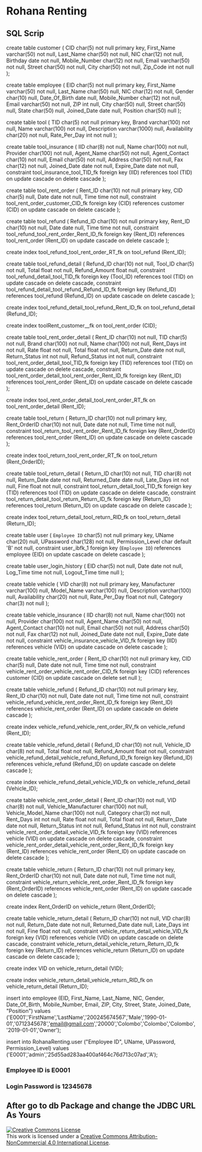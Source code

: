 # Rohana Renting
## SQL Scrip
   
 create table customer
(
CID           char(5)     not null
primary key,
First_Name    varchar(50) not null,
Last_Name     char(50)    not null,
NIC           char(12)    not null,
Birthday      date        not null,
Mobile_Number char(12)    not null,
Email         varchar(50) not null,
Street        char(50)    not null,
City          char(50)    not null,
Zip_Code      int         not null
);

create table employee
(
EID           char(5)     not null
primary key,
First_Name    varchar(50) not null,
Last_Name     char(50)    null,
NIC           char(12)    not null,
Gender        char(10)    null,
Date_Of_Birth date        null,
Mobile_Number char(12)    not null,
Email         varchar(50) not null,
ZIP           int         null,
City          char(50)    null,
Street        char(50)    null,
State         char(50)    null,
Joined_Date   date        null,
Position      char(50)    null
);

create table tool
(
TID          char(5)       not null
primary key,
Brand        varchar(100)  not null,
Name         varchar(100)  not null,
Description  varchar(1000) null,
Availability char(20)      not null,
Rate_Per_Day int           not null
);

create table tool_insurance
(
IID           char(8)   not null,
Name          char(100) not null,
Provider      char(100) not null,
Agent_Name    char(50)  not null,
Agent_Contact char(10)  not null,
Email         char(50)  not null,
Address       char(50)  not null,
Fax           char(12)  not null,
Joined_Date   date      not null,
Expire_Date   date      not null,
constraint tool_insurance_tool_TID_fk
foreign key (IID) references tool (TID)
on update cascade on delete cascade
);

create table tool_rent_order
(
Rent_ID char(10) not null
primary key,
CID     char(5)  null,
Date    date     not null,
Time    time     not null,
constraint tool_rent_order_customer_CID_fk
foreign key (CID) references customer (CID)
on update cascade on delete cascade
);

create table tool_refund
(
Refund_ID char(10) not null
primary key,
Rent_ID   char(10) not null,
Date      date     null,
Time      time     not null,
constraint tool_refund_tool_rent_order_Rent_ID_fk
foreign key (Rent_ID) references tool_rent_order (Rent_ID)
on update cascade on delete cascade
);

create index tool_refund_tool_rent_order_RT_fk
on tool_refund (Rent_ID);

create table tool_refund_detail
(
Refund_ID     char(10) not null,
Tool_ID       char(5)  not null,
Total         float    not null,
Refund_Amount float    null,
constraint tool_refund_detail_tool_TID_fk
foreign key (Tool_ID) references tool (TID)
on update cascade on delete cascade,
constraint tool_refund_detail_tool_refund_Refund_ID_fk
foreign key (Refund_ID) references tool_refund (Refund_ID)
on update cascade on delete cascade
);

create index tool_refund_detail_tool_refund_Rent_ID_fk
on tool_refund_detail (Refund_ID);

create index toolRent_customer__fk
on tool_rent_order (CID);

create table tool_rent_order_detail
(
Rent_ID       char(10)  not null,
TID           char(5)   not null,
Brand         char(100) not null,
Name          char(100) not null,
Rent_Days     int       not null,
Rate          float     not null,
Total         float     not null,
Return_Date   date      not null,
Return_Status int       not null,
Refund_Status int       not null,
constraint tool_rent_order_detail_tool_TID_fk
foreign key (TID) references tool (TID)
on update cascade on delete cascade,
constraint tool_rent_order_detail_tool_rent_order_Rent_ID_fk
foreign key (Rent_ID) references tool_rent_order (Rent_ID)
on update cascade on delete cascade
);

create index tool_rent_order_detail_tool_rent_order_RT_fk
on tool_rent_order_detail (Rent_ID);

create table tool_return
(
Return_ID    char(10) not null
primary key,
Rent_OrderID char(10) not null,
Date         date     not null,
Time         time     not null,
constraint tool_return_tool_rent_order_Rent_ID_fk
foreign key (Rent_OrderID) references tool_rent_order (Rent_ID)
on update cascade on delete cascade
);

create index tool_return_tool_rent_order_RT_fk
on tool_return (Rent_OrderID);

create table tool_return_detail
(
Return_ID     char(10) not null,
TID           char(8)  not null,
Return_Date   date     not null,
Returned_Date date     null,
Late_Days     int      not null,
Fine          float    not null,
constraint tool_return_detail_tool_TID_fk
foreign key (TID) references tool (TID)
on update cascade on delete cascade,
constraint tool_return_detail_tool_return_Return_ID_fk
foreign key (Return_ID) references tool_return (Return_ID)
on update cascade on delete cascade
);

create index tool_return_detail_tool_return_RID_fk
on tool_return_detail (Return_ID);

create table user
(
`Employee ID`    char(5)          not null
primary key,
UName            char(20)         null,
UPassword        char(128)        not null,
Permission_Level char default 'B' not null,
constraint user_ibfk_1
foreign key (`Employee ID`) references employee (EID)
on update cascade on delete cascade
);

create table user_login_history
(
EID         char(5) not null,
Date        date    not null,
Log_Time    time    not null,
Logout_Time time    null
);

create table vehicle
(
VID          char(8)      not null
primary key,
Manufacturer varchar(100) null,
Model_Name   varchar(100) null,
Description  varchar(100) null,
Availability char(20)     not null,
Rate_Per_Day float        not null,
Category     char(3)      not null
);

create table vehicle_insurance
(
IID           char(8)   not null,
Name          char(100) not null,
Provider      char(100) not null,
Agent_Name    char(50)  not null,
Agent_Contact char(10)  not null,
Email         char(50)  not null,
Address       char(50)  not null,
Fax           char(12)  not null,
Joined_Date   date      not null,
Expire_Date   date      not null,
constraint vehicle_insurance_vehicle_VID_fk
foreign key (IID) references vehicle (VID)
on update cascade on delete cascade
);

create table vehicle_rent_order
(
Rent_ID char(10) not null
primary key,
CID     char(5)  null,
Date    date     not null,
Time    time     not null,
constraint vehicle_rent_order_vehicle_rent_order_CID_fk
foreign key (CID) references customer (CID)
on update cascade on delete set null
);

create table vehicle_refund
(
Refund_ID char(10) not null
primary key,
Rent_ID   char(10) not null,
Date      date     not null,
Time      time     not null,
constraint vehicle_refund_vehicle_rent_order_Rent_ID_fk
foreign key (Rent_ID) references vehicle_rent_order (Rent_ID)
on update cascade on delete cascade
);

create index vehicle_refund_vehicle_rent_order_RV_fk
on vehicle_refund (Rent_ID);

create table vehicle_refund_detail
(
Refund_ID     char(10) not null,
Vehicle_ID    char(8)  not null,
Total         float    not null,
Refund_Amount float    not null,
constraint vehicle_refund_detail_vehicle_refund_Refund_ID_fk
foreign key (Refund_ID) references vehicle_refund (Refund_ID)
on update cascade on delete cascade
);

create index vehicle_refund_detail_vehicle_VID_fk
on vehicle_refund_detail (Vehicle_ID);

create table vehicle_rent_order_detail
(
Rent_ID              char(10)  not null,
VID                  char(8)   not null,
Vehicle_Manufacturer char(100) not null,
Vehicle_Model_Name   char(100) not null,
Category             char(3)   not null,
Rent_Days            int       not null,
Rate                 float     not null,
Total                float     not null,
Return_Date          date      not null,
Return_Status        int       not null,
Refund_Status        int       not null,
constraint vehicle_rent_order_detail_vehicle_VID_fk
foreign key (VID) references vehicle (VID)
on update cascade on delete cascade,
constraint vehicle_rent_order_detail_vehicle_rent_order_Rent_ID_fk
foreign key (Rent_ID) references vehicle_rent_order (Rent_ID)
on update cascade on delete cascade
);

create table vehicle_return
(
Return_ID    char(10) not null
primary key,
Rent_OrderID char(10) not null,
Date         date     not null,
Time         time     not null,
constraint vehicle_return_vehicle_rent_order_Rent_ID_fk
foreign key (Rent_OrderID) references vehicle_rent_order (Rent_ID)
on update cascade on delete cascade
);

create index Rent_OrderID
on vehicle_return (Rent_OrderID);

create table vehicle_return_detail
(
Return_ID     char(10) not null,
VID           char(8)  not null,
Return_Date   date     not null,
Returned_Date date     null,
Late_Days     int      not null,
Fine          float    not null,
constraint vehicle_return_detail_vehicle_VID_fk
foreign key (VID) references vehicle (VID)
on update cascade on delete cascade,
constraint vehicle_return_detail_vehicle_return_Return_ID_fk
foreign key (Return_ID) references vehicle_return (Return_ID)
on update cascade on delete cascade
);

create index VID
on vehicle_return_detail (VID);

create index vehicle_return_detail_vehicle_return_RID_fk
on vehicle_return_detail (Return_ID);

insert into employee (EID, First_Name, Last_Name, NIC, Gender, Date_Of_Birth, Mobile_Number, Email, ZIP, City, Street,
State, Joined_Date, "Position")
values ('E0001','FirstName','LastName','200245674567','Male','1990-01-01','0712345678','email@gmail.com','20000','Colombo','Colombo','Colombo','2019-01-01','Owner');

insert into RohanaRenting.user ("Employee ID", UName, UPassword, Permission_Level)
values ('E0001','admin','25d55ad283aa400af464c76d713c07ad','A');

### Employee ID is E0001
### Login Password is 12345678

## After go to db Package and change the JDBC URL As Yours


<a rel="license" href="http://creativecommons.org/licenses/by-nc/4.0/">
<img alt="Creative Commons License" style="border-width:0" src="https://i.creativecommons.org/l/by-nc/4.0/88x31.png" />
</a><br />This work is licensed under a <a rel="license" href="http://creativecommons.org/licenses/by-nc/4.0/">Creative Commons Attribution-NonCommercial 4.0 International License</a>.
